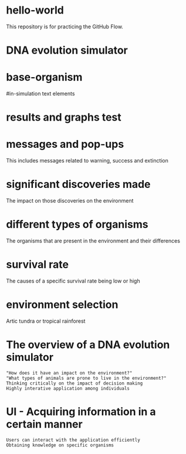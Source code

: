 # hello-world
This repository is for practicing the GitHub Flow.
# DNA evolution simulator
# base-organism
#in-simulation text elements
# results and graphs test
# messages and pop-ups
This includes messages related to warning, success and extinction
# significant discoveries made
The impact on those discoveries on the environment
# different types of organisms
The organisms that are present in the environment and their differences
# survival rate
The causes of a specific survival rate being low or high
# environment selection
Artic tundra or tropical rainforest
# The overview of a DNA evolution simulator
    "How does it have an impact on the environment?"
    "What types of animals are prone to live in the environment?"
    Thinking critically on the impact of decision making
    Highly interative application among individuals
# UI - Acquiring information in a certain manner
    Users can interact with the application efficiently
    Obtaining knowledge on specific organisms
    
